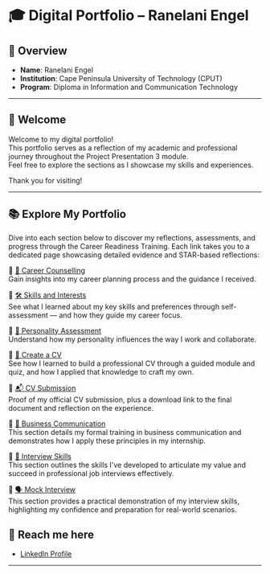 # 🎓 Digital Portfolio – Ranelani Engel



## 📌 Overview

- **Name**: Ranelani Engel  
- **Institution**: Cape Peninsula University of Technology (CPUT)  
- **Program**: Diploma in Information and Communication Technology

---

## 👋 Welcome

Welcome to my digital portfolio!  
This portfolio serves as a reflection of my academic and professional journey throughout the Project Presentation 3 module.  
Feel free to explore the sections as I showcase my skills and experiences.  

Thank you for visiting!

---

## 📚 Explore My Portfolio

Dive into each section below to discover my reflections, assessments, and progress through the Career Readiness Training. Each link takes you to a dedicated page showcasing detailed evidence and STAR-based reflections:

🔹 [💼 Career Counselling](./career-counselling/README.md)  
Gain insights into my career planning process and the guidance I received.

🔹 [🛠️ Skills and Interests](./skills-interests/README.md)  
See what I learned about my key skills and preferences through self-assessment — and how they guide my career focus.

🔹 [🧠 Personality Assessment](./personality-assessment/README.md)  
Understand how my personality influences the way I work and collaborate.

🔹 [📝 Create a CV](./cv/README.md)  
See how I learned to build a professional CV through a guided module and quiz, and how I applied that knowledge to craft my own.

🔹 [📬 CV Submission](./cv-submission/README.md)  
Proof of my official CV submission, plus a download link to the final document and reflection on the experience.

🔹 [👔 Business Communication](./Business-Communication/README.md)  
This section details my formal training in business communication and demonstrates how I apply these principles in my internship.

🔹 [🤝 Interview Skills](./Interview-Skills/README.md)   
This section outlines the skills I've developed to articulate my value and succeed in professional job interviews effectively.

🔹 [🗣️ Mock Interview](./Mock-Interview-Video/README.md)   
This section provides a practical demonstration of my interview skills, highlighting my confidence and preparation for real-world scenarios.


## 🔗 Reach me here

- [LinkedIn Profile](https://www.linkedin.com/in/engel-ranelani-3b1b28271/)  

---

